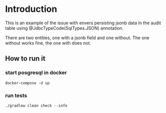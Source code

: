 # Introduction

This is an example of the issue with envers persisting jsonb data in the audit table using @JdbcTypeCode(SqlTypes.JSON)
annotation.

There are two entities, one with a jsonb field and one without. The one without works fine, the one with does not.

## How to run it

### start posgresql in docker

```
docker-compose -d up
```

### run tests

```
./gradlew clean check --info
```




